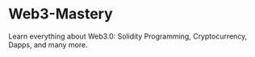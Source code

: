 # Web3-Mastery
Learn everything about Web3.0: Solidity Programming, Cryptocurrency, Dapps, and many more.    
